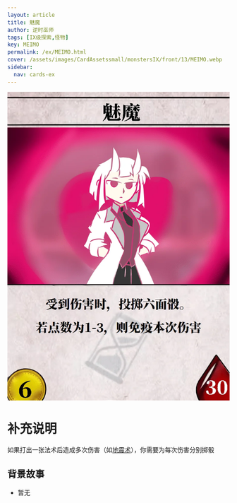 ```yaml
---
layout: article
title: 魅魔
author: 逆时巫师
tags: [IX级探索,怪物]
key: MEIMO
permalink: /ex/MEIMO.html
cover: /assets/images/CardAssetssmall/monstersIX/front/13/MEIMO.webp
sidebar:
  nav: cards-ex
---
```

![](/assets/images/CardAssets/monstersIX/front/13/MEIMO.webp)

# 补充说明
如果打出一张法术后造成多次伤害（如[地震术](/tr/DIZHENSHU.html)），你需要为每次伤害分别掷骰


## 背景故事
* 暂无